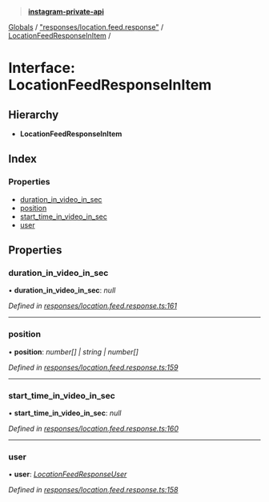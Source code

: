 > **[instagram-private-api](../README.md)**

[Globals](../globals.md) / ["responses/location.feed.response"](../modules/_responses_location_feed_response_.md) / [LocationFeedResponseInItem](_responses_location_feed_response_.locationfeedresponseinitem.md) /

# Interface: LocationFeedResponseInItem

## Hierarchy

* **LocationFeedResponseInItem**

## Index

### Properties

* [duration_in_video_in_sec](_responses_location_feed_response_.locationfeedresponseinitem.md#duration_in_video_in_sec)
* [position](_responses_location_feed_response_.locationfeedresponseinitem.md#position)
* [start_time_in_video_in_sec](_responses_location_feed_response_.locationfeedresponseinitem.md#start_time_in_video_in_sec)
* [user](_responses_location_feed_response_.locationfeedresponseinitem.md#user)

## Properties

###  duration_in_video_in_sec

• **duration_in_video_in_sec**: *null*

*Defined in [responses/location.feed.response.ts:161](https://github.com/Nerixyz/instagram-private-api/blob/e5037ee/src/responses/location.feed.response.ts#L161)*

___

###  position

• **position**: *number[] | string | number[]*

*Defined in [responses/location.feed.response.ts:159](https://github.com/Nerixyz/instagram-private-api/blob/e5037ee/src/responses/location.feed.response.ts#L159)*

___

###  start_time_in_video_in_sec

• **start_time_in_video_in_sec**: *null*

*Defined in [responses/location.feed.response.ts:160](https://github.com/Nerixyz/instagram-private-api/blob/e5037ee/src/responses/location.feed.response.ts#L160)*

___

###  user

• **user**: *[LocationFeedResponseUser](_responses_location_feed_response_.locationfeedresponseuser.md)*

*Defined in [responses/location.feed.response.ts:158](https://github.com/Nerixyz/instagram-private-api/blob/e5037ee/src/responses/location.feed.response.ts#L158)*